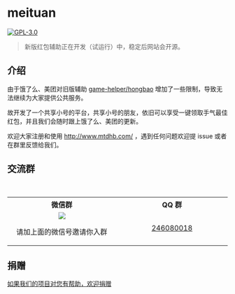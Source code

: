# meituan

[![GPL-3.0](https://img.shields.io/badge/license-GPL--3.0-blue.svg)](LICENSE)

> 新版红包辅助正在开发（试运行）中，稳定后网站会开源。

## 介绍

由于饿了么、美团对旧版辅助 [game-helper/hongbao](https://github.com/game-helper/hongbao) 增加了一些限制，导致无法继续为大家提供公共服务。

故开发了一个共享小号的平台，共享小号的朋友，依旧可以享受一键领取手气最佳红包，并且我们会随时跟上饿了么、美团的更新。

欢迎大家注册和使用 http://www.mtdhb.com/ ，遇到任何问题欢迎提 issue 或者在群里反馈给我们。

## 交流群

<table>
  <tr>
    <th>微信群</th>
    <th>QQ 群</th>
  </tr>
  <tr></tr>
  <tr>
    <td align="center" width="250">
      <img src="https://user-images.githubusercontent.com/8413791/37241434-f02d930c-2493-11e8-8317-67499d55311b.png"><p>请加上面的微信号邀请你入群</p>
    </td>
    <td align="center" width="250"><a href="https://shang.qq.com/wpa/qunwpa?idkey=ce7ff4d1b5050c3bafff8f16c3cae4b1eec37916053865b86527347d680e03ec">246080018</a></td>
  </tr>
</table>

## 捐赠

[如果我们的项目对您有帮助，欢迎捐赠](https://github.com/game-helper/donate)
